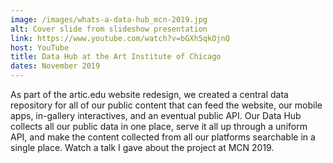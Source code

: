 ```yaml
---
image: /images/whats-a-data-hub_mcn-2019.jpg
alt: Cover slide from slideshow presentation
link: https://www.youtube.com/watch?v=bGXh5qkOjnQ
host: YouTube
title: Data Hub at the Art Institute of Chicago 
dates: November 2019
---
```

As part of the artic.edu website redesign, we created a central data repository for all of our public content that can feed the website, our mobile apps, in-gallery interactives, and an eventual public API. Our Data Hub collects all our public data in one place, serve it all up through a uniform API, and make the content collected from all our platforms searchable in a single place. Watch a talk I gave about the project at MCN 2019.